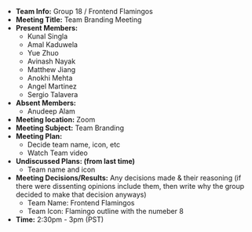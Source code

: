 * **Team Info:** Group 18 / Frontend Flamingos
* **Meeting Title:** Team Branding Meeting
* **Present Members:**
  - Kunal Singla
  - Amal Kaduwela
  - Yue Zhuo
  - Avinash Nayak
  - Matthew Jiang
  - Anokhi Mehta
  - Angel Martinez
  - Sergio Talavera
* **Absent Members:**
  - Anudeep Alam
* **Meeting location:** Zoom
* **Meeting Subject:** Team Branding
* **Meeting Plan:**
  - Decide team name, icon, etc
  - Watch Team video
* **Undiscussed Plans: (from last time)**
  - Team name and icon
* **Meeting Decisions/Results:** Any decisions made & their reasoning (if there were dissenting opinions include them, then write why the group decided to make that decision anyways)
  - Team Name: Frontend Flamingos
  - Team Icon: Flamingo outline with the numeber 8
* **Time:** 2:30pm - 3pm (PST)